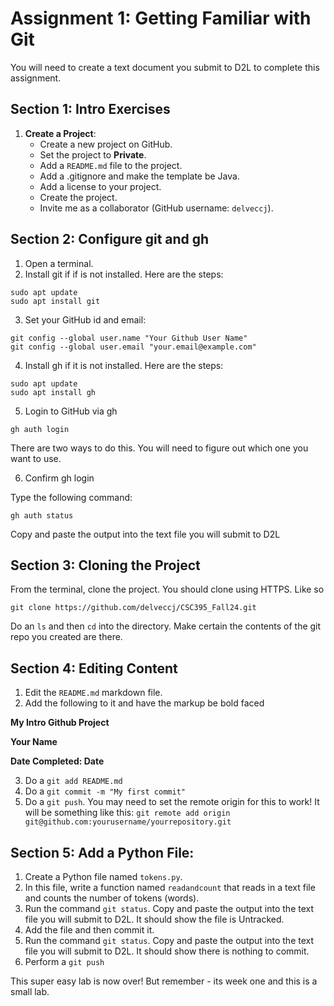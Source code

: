 # Assignment 1: Getting Familiar with Git

You will need to create a text document you submit to D2L to complete this assignment.

## Section 1: Intro Exercises

1. **Create a Project**:
   - Create a new project on GitHub.
   - Set the project to **Private**.
   - Add a `README.md` file to the project.
   - Add a .gitignore and make the template be Java.
   - Add a license to your project.
   - Create the project.
   - Invite me as a collaborator (GitHub username: `delveccj`).

## Section 2: Configure git and gh

1. Open a terminal.
2. Install git if if is not installed.  Here are the steps:

```
sudo apt update
sudo apt install git
```
3. Set your GitHub id and email:
```
git config --global user.name "Your Github User Name"
git config --global user.email "your.email@example.com"
```
4. Install gh if it is not installed.  Here are the steps:
```
sudo apt update
sudo apt install gh
```
5. Login to GitHub via gh
```
gh auth login
```
There are two ways to do this.  You will need to figure out which one you want to use.

6. Confirm gh login

Type the following command:
```
gh auth status
```
Copy and paste the output into the text file you will submit to D2L

## Section 3: Cloning the Project

From the terminal, clone the project.  You should clone using HTTPS.  Like so
```
git clone https://github.com/delveccj/CSC395_Fall24.git
```
Do an ```ls``` and then ```cd``` into the directory.  Make certain the contents of the git repo you created are there.

## Section 4: Editing Content

1. Edit the ```README.md``` markdown file.
2. Add the following to it and have the markup be bold faced

**My Intro Github Project**

**Your Name**

**Date Completed: Date**

3.  Do a ```git add README.md```
4.  Do a ```git commit -m "My first commit"```
5.  Do a ```git push```.  You may need to set the remote origin for this to work! It will be something like this: ```git remote add origin git@github.com:yourusername/yourrepository.git```

## Section 5: Add a Python File:

1. Create a Python file named `tokens.py`.
2. In this file, write a function named `readandcount` that reads in a text file and counts the number of tokens (words).
3. Run the command ```git status```.  Copy and paste the output into the text file you will submit to D2L.  It should show the file is Untracked.
4. Add the file and then commit it.
5. Run the command ```git status```.  Copy and paste the output into the text file you will submit to D2L.  It should show there is nothing to commit.
6. Perform a ```git push```

This super easy lab is now over!  But remember - its week one and this is a small lab.

